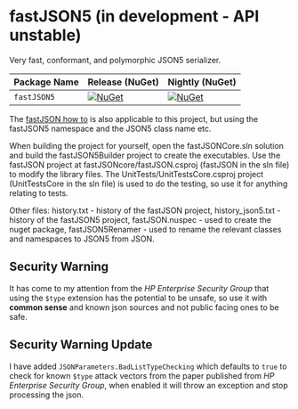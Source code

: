 # fastJSON5 (in development - API unstable)

Very fast, conformant, and polymorphic JSON5 serializer.

| Package Name                   | Release (NuGet) | Nightly (NuGet) |
|--------------------------------|-----------------|-----------------|
| `fastJSON5`         | [![NuGet](https://img.shields.io/nuget/v/fastJSON5.svg)](https://www.nuget.org/packages/fastJSON5/latest) | [![NuGet](https://img.shields.io/nuget/vpre/fastJSON5.svg)](https://www.nuget.org/packages/fastJSON5/absoluteLatest) |

The [fastJSON how to](https://github.com/mgholam/fastJSON/blob/master/Howto.md) is also applicable to this project, but using the fastJSON5 namespace and the JSON5 class name etc.

When building the project for yourself, open the fastJSONCore.sln solution and build the fastJSON5Builder project to create the executables. Use the fastJSON project at fastJSONcore/fastJSON.csproj (fastJSON in the sln file) to modify the library files. The UnitTests/UnitTestsCore.csproj project (UnitTestsCore in the sln file) is used to do the testing, so use it for anything relating to tests.

Other files: history.txt - history of the fastJSON project, history_json5.txt - history of the fastJSON5 project, fastJSON.nuspec - used to create the nuget package, fastJSON5Renamer - used to rename the relevant classes and namespaces to JSON5 from JSON.

## Security Warning

It has come to my attention from the *HP Enterprise Security Group* that using the `$type` extension has the potential to be unsafe, so use it with **common sense** and known json sources and not public facing ones to be safe.

## Security Warning Update
I have added `JSONParameters.BadListTypeChecking` which defaults to `true` to check for known `$type` attack vectors from the paper published from *HP Enterprise Security Group*, when enabled it will throw an exception and stop processing the json. 
